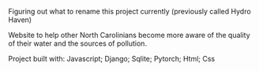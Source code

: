 Figuring out what to rename this project currently (previously called Hydro Haven)

Website to help other North Carolinians become more aware of the quality of their water and the sources of pollution. 

Project built with: Javascript; Django; Sqlite; Pytorch; Html; Css


